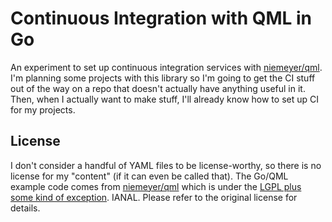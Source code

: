 # Continuous Integration with QML in Go
An experiment to set up continuous integration services with [niemeyer/qml](http://github.com/niemeyer/qml). I'm planning some projects with this library so I'm going to get the CI stuff out of the way on a repo that doesn't actually have anything useful in it. Then, when I actually want to make stuff, I'll already know how to set up CI for my projects.

## License
I don't consider a handful of YAML files to be license-worthy, so there is no license for my "content" (if it can even be called that). The Go/QML example code comes from [niemeyer/qml](http://github.com/niemeyer/qml/tree/master/examples/particle) which is under the [LGPL plus some kind of exception](https://github.com/niemeyer/qml/blob/master/LICENSE). IANAL. Please refer to the original license for details.

